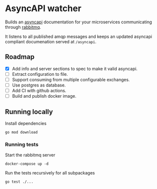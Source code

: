# AsyncAPI watcher

Builds an [asyncapi](https://www.asyncapi.com/) documentation for your microservices
communicating through [rabbitmq](https://www.rabbitmq.com/).

It listens to all published amqp messages and keeps an updated asyncapi
compliant documenation served at `/asyncapi`.

## Roadmap

- [x] Add info and server sections to spec to make it valid asyncapi.
- [ ] Extract configuration to file.
- [ ] Support consuming from multiple configurable exchanges.
- [ ] Use postgres as database.
- [ ] Add CI with github actions.
- [ ] Build and publish docker image.

## Running locally

Install dependencies
```
go mod download
```

### Running tests

Start the rabbitmq server

```
docker-compose up -d
```

Run the tests recursively for all subpackages

```
go test ./...
```
